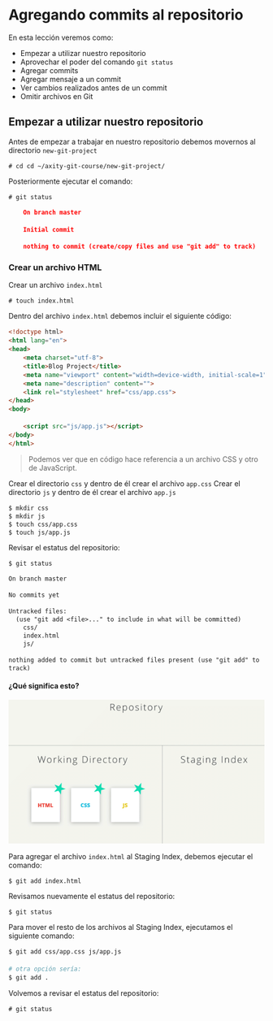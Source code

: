# Agregando commits al repositorio

En esta lección veremos como:

 - Empezar a utilizar nuestro repositorio
 - Aprovechar el poder del comando `git status`
 - Agregar commits
 - Agregar mensaje a un commit
 - Ver cambios realizados antes de un commit
 - Omitir archivos en Git

## Empezar a utilizar nuestro repositorio

Antes de empezar a trabajar en nuestro repositorio debemos movernos al directorio `new-git-project` 

```
# cd cd ~/axity-git-course/new-git-project/
``` 
Posteriormente ejecutar el comando:

    # git status

```json
    On branch master

    Initial commit

    nothing to commit (create/copy files and use "git add" to track)
```

### Crear un archivo HTML

Crear un archivo `index.html` 

    # touch index.html

Dentro del archivo `index.html` debemos incluir el siguiente código:

```html
<!doctype html>
<html lang="en">
<head>
    <meta charset="utf-8">
    <title>Blog Project</title>
    <meta name="viewport" content="width=device-width, initial-scale=1">
    <meta name="description" content="">
    <link rel="stylesheet" href="css/app.css">
</head>
<body>

    <script src="js/app.js"></script>
</body>
</html>
```

> Podemos ver que en código hace referencia a un archivo CSS  y otro  de JavaScript.

Crear el directorio `css` y dentro de él crear el archivo `app.css`
Crear el directorio `js` y dentro de él crear el archivo `app.js`

```batch
$ mkdir css
$ mkdir js
$ touch css/app.css
$ touch js/app.js
```

Revisar el estatus del repositorio:

```batch
$ git status
```
```
On branch master

No commits yet

Untracked files:
  (use "git add <file>..." to include in what will be committed)
	css/
	index.html
	js/

nothing added to commit but untracked files present (use "git add" to track)
```
#### ¿Qué significa esto?

![img_work_to_index](images/img_work_to_index.gif)

Para agregar el archivo `index.html` al Staging Index, debemos ejecutar el comando:

    $ git add index.html

Revisamos nuevamente el estatus del repositorio:

    $ git status

Para mover el resto de los archivos al Staging Index, ejecutamos el siguiente comando:

```bash
$ git add css/app.css js/app.js

# otra opción sería:
$ git add .
```

Volvemos a revisar el estatus del repositorio:

    # git status

<!--stackedit_data:
eyJoaXN0b3J5IjpbMTY5MTUxOTQ5OSwtNzQxODQ4Njg1LC03ND
E4NDg2ODUsLTEwNzc5ODgxMTksMTM1MTA2NjY1MywtMTgwNDYy
NzQ0LC0xODIyMTg0NzI0LC0xNzg0NjY1MTQ3LC0xODk4OTg0Nz
IyLC01ODMwODA2MjQsMTcxODIzNzI4MSwxMzI1NzQ2Mzc0LDE1
NjI0MzUyNzksMTc1MDIwOTU0Niw0MjEwNDM2NiwyMDQwMjI4OT
Y5LC0xNzU4OTg0NzI0LDEzMjY5NDY3NjcsMTgxNTEyMTc4MCw0
MTYzNTgwNjNdfQ==
-->